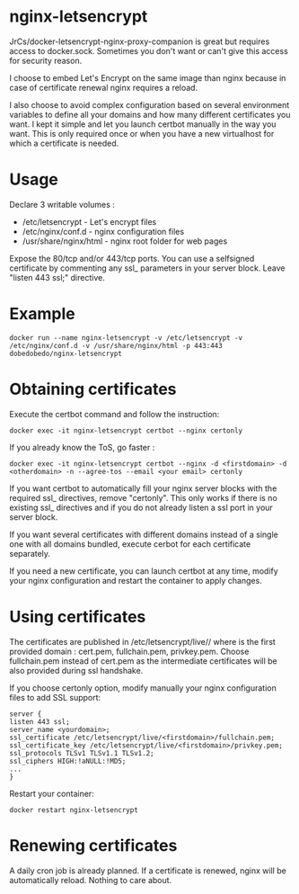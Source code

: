 # nginx-letsencrypt  
  
JrCs/docker-letsencrypt-nginx-proxy-companion is great but requires access to docker.sock. Sometimes you don't want or can't give this access for security reason.

I choose to embed Let's Encrypt on the same image than nginx because in case of certificate renewal nginx requires a reload.  

I also choose to avoid complex configuration based on several environment variables to define all your domains and how many different certificates you want. I kept it simple and let you launch certbot manually in the way you want. This is only required once or when you have a new virtualhost for which a certificate is needed.  
  
# Usage  
  
Declare 3 writable volumes :

* /etc/letsencrypt - Let's encrypt files
* /etc/nginx/conf.d - nginx configuration files
* /usr/share/nginx/html - nginx root folder for web pages  
   
Expose the 80/tcp and/or 443/tcp ports. You can use a selfsigned certificate by commenting any ssl_ parameters in your server block. Leave "listen 443 ssl;" directive.
  
# Example  
  
    docker run --name nginx-letsencrypt -v /etc/letsencrypt -v /etc/nginx/conf.d -v /usr/share/nginx/html -p 443:443 dobedobedo/nginx-letsencrypt
  
# Obtaining certificates  
  
Execute the certbot command and follow the instruction:
    
    docker exec -it nginx-letsencrypt certbot --nginx certonly
  
If you already know the ToS, go faster :  
  
    docker exec -it nginx-letsencrypt certbot --nginx -d <firstdomain> -d <otherdomain> -n --agree-tos --email <your email> certonly
  
If you want certbot to automatically fill your nginx server blocks with the required ssl_ directives, remove "certonly". This only works if there is no existing ssl_ directives and if you do not already listen a ssl port in your server block.

If you want several certificates with different domains instead of a single one with all domains bundled, execute cerbot for each certificate separately.

If you need a new certificate, you can launch certbot at any time, modify your nginx configuration and restart the container to apply changes.  
  
# Using certificates  
  
The certificates are published in /etc/letsencrypt/live/<firstdomain>/ where <firstdomain> is the first provided domain : cert.pem, fullchain.pem, privkey.pem. 
Choose fullchain.pem instead of cert.pem as the intermediate certificates will be also provided during ssl handshake.

If you choose certonly option, modify manually your nginx configuration files to add SSL support:

    server {
    listen 443 ssl;
    server_name <yourdomain>;
    ssl_certificate /etc/letsencrypt/live/<firstdomain>/fullchain.pem;
    ssl_certificate_key /etc/letsencrypt/live/<firstdomain>/privkey.pem;
    ssl_protocols TLSv1 TLSv1.1 TLSv1.2;
    ssl_ciphers HIGH:!aNULL:!MD5;
    ...
    }
  
Restart your container:  
  
    docker restart nginx-letsencrypt  
  
# Renewing certificates  
  
A daily cron job is already planned. If a certificate is renewed, nginx will be automatically reload. Nothing to care about.
